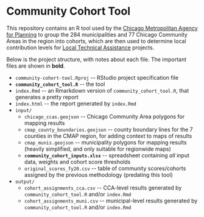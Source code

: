 # Community Cohort Tool

This repository contains an R tool used by the [Chicago Metropolitan Agency for Planning](https://www.cmap.illinois.gov) to group the 284 municipalities and 77 Chicago Community Areas in the region into cohorts, which are then used to determine local contribution levels for [Local Technical Assistance](https://www.cmap.illinois.gov/programs/LTA) projects.

Below is the project structure, with notes about each file. The important files are shown in **bold**.

* `community-cohort-tool.Rproj` -- RStudio project specification file
* **`community_cohort_tool.R`** -- the tool
* `index.Rmd` -- an Rmarkdown version of `community_cohort_tool.R`, that generates a pretty report
* `index.html` -- the report generated by `index.Rmd`
* `input/`
  * `chicago_ccas.geojson` -- Chicago Community Area polygons for mapping results
  * `cmap_county_boundaries.geojson` -- county boundary lines for the 7 counties in the CMAP region, for adding context to maps of results
  * `cmap_munis.geojson` -- municipality polygons for mapping results (heavily simplified, and only suitable for regionwide maps)
  * **`community_cohort_inputs.xlsx`** -- spreadsheet containing *all* input data, weights and cohort score thresholds
  * `original_scores_fy20.csv` -- table of community scores/cohorts assigned by the previous methodology (predating this tool)
* `output/`
  * `cohort_assignments_cca.csv` -- CCA-level results generated by `community_cohort_tool.R` and/or `index.Rmd`
  * `cohort_assignments_muni.csv` -- municipal-level results generated by `community_cohort_tool.R` and/or `index.Rmd`
